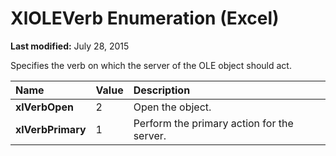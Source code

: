 
# XlOLEVerb Enumeration (Excel)

 **Last modified:** July 28, 2015

Specifies the verb on which the server of the OLE object should act.


|**Name**|**Value**|**Description**|
|:-----|:-----|:-----|
| **xlVerbOpen**|2|Open the object.|
| **xlVerbPrimary**|1|Perform the primary action for the server.|
